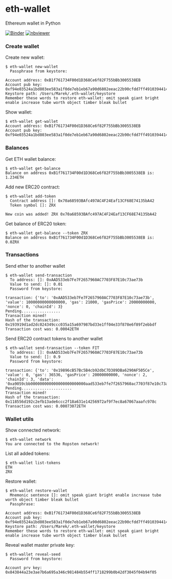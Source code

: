 # eth-wallet 

Ethereum wallet in Python

 [![Binder](http://mybinder.org/badge.svg)](https://mybinder.org/v2/gh/amis-erc20/python-eth-wallet/master)
 [![nbviewer](https://img.shields.io/badge/view%20on-nbviewer-brightgreen.svg)](https://nbviewer.jupyter.org/github/amis-erc20/python-eth-wallet/blob/master/python-eth-wallet.ipynb)

### Create wallet
Create new wallet:
```
$ eth-wallet new-wallet   
  Passphrase from keystore: 

Account address: 0xB1f761734F00d1D368Ce6f82F755bBb3005538EB
Account pub key: 0xf94e03524a1bd803ee583a1f0de7eb1eb67a90d6802eeac22b90cfdd7ff491039441472e8db543467c0450d1b7c31b5e8f81616b99226775770f9dd531afd31a
Keystore path: /Users/Marek/.eth-wallet/keystore
Remember these words to restore eth-wallet: omit speak giant bright enable increase tube worth object timber bleak bullet
```
Show wallet:
```
$ eth-wallet get-wallet   
Account address: 0xB1f761734F00d1D368Ce6f82F755bBb3005538EB
Account pub key: 0xf94e03524a1bd803ee583a1f0de7eb1eb67a90d6802eeac22b90cfdd7ff491039441472e8db543467c0450d1b7c31b5e8f81616b99226775770f9dd531afd31a
```

### Balances
Get ETH wallet balance:
```
$ eth-wallet get-balance
Balance on address 0xB1f761734F00d1D368Ce6f82F755bBb3005538EB is: 1.234ETH
```
Add new ERC20 contract:
```
$ eth-wallet add-token
  Contract address []: 0x70a68593BAfc497AC4F24Eaf13CF68E74135bA42
  Token symbol []: ZRX
  
New coin was added! ZRX 0x70a68593BAfc497AC4F24Eaf13CF68E74135bA42
```
Get balance of ERC20 token:
```
$ eth-wallet get-balance --token ZRX
Balance on address 0xB1f761734F00d1D368Ce6f82F755bBb3005538EB is: 0.0ZRX
```

### Transactions
Send ether to another wallet
```
$ eth-wallet send-transaction 
  To address: []: 0xAAD533eb7Fe7F2657960AC7703F87E10c73ae73b
  Value to send: []: 0.01
  Password from keystore: 

transaction: {'to': '0xAAD533eb7Fe7F2657960AC7703F87E10c73ae73b', 'value': 10000000000000000, 'gas': 21000, 'gasPrice': 20000000000, 'nonce': 0, 'chainId': 3}
Pending.................
Transaction mined!
Hash of the transaction: 0x193919d1ad2dc024349ccc035a15a697987bd33e1ff04e33f878e6f89f2ebbdf
Transaction cost was: 0.00042ETH
```

Send ERC20 contract tokens to another wallet
```
$ eth-wallet send-transaction --token FIT
  To address: []: 0xAAD533eb7Fe7F2657960AC7703F87E10c73ae73b
  Value to send: []: 0.9
  Password from keystore:
 
transaction: {'to': '0x19896cB57Bc5B4cb92dbC7D389DBa6290AF505Ce', 'value': 0, 'gas': 36536, 'gasPrice': 20000000000, 'nonce': 2, 'chainId': 3, 'data': '0xa9059cbb000000000000000000000000aad533eb7fe7f2657960ac7703f87e10c73ae73b0000000000000000000000000000000000000000000000000c7d713b49da0000'}
Pending......................
Transaction mined!
Hash of the transaction: 0x118556d192c2efb13ade6ccc2f18a631e14256972af9f7ec8a67067aaafc978c
Transaction cost was: 0.00073072ETH
```

### Wallet utils
Show connected network:
```
$ eth-wallet network                
You are connected to the Ropsten network!
```
List all added tokens:
```
$ eth-wallet list-tokens
ETH
ZRX
```
Restore wallet:
```
$ eth-wallet restore-wallet
  Mnemonic sentence []: omit speak giant bright enable increase tube worth object timber bleak bullet
  Passphrase:
   
Account address: 0xB1f761734F00d1D368Ce6f82F755bBb3005538EB
Account pub key: 0xf94e03524a1bd803ee583a1f0de7eb1eb67a90d6802eeac22b90cfdd7ff491039441472e8db543467c0450d1b7c31b5e8f81616b99226775770f9dd531afd31a
Keystore path: /Users/Marek/.eth-wallet/keystore
Remember these words to restore eth-wallet: omit speak giant bright enable increase tube worth object timber bleak bullet
```
Reveal wallet master private key:
```
$ eth-wallet reveal-seed   
  Password from keystore: 
  
Account prv key: 0x843844a23e3ae7b6a695a346c981484b554ff1718299b0b42df3045f04b94f05
```
